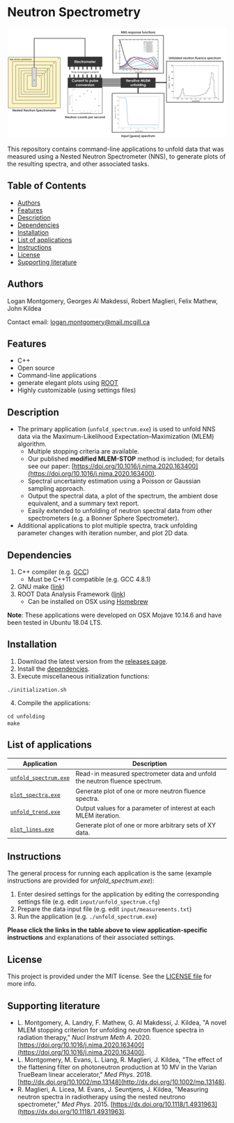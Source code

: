 # Neutron Spectrometry

![Logo](https://github.com/McGillMedPhys/Neutron-Spectrometry/blob/master/repository_logo_figure.png)

This repository contains command-line applications to unfold data that was measured using a Nested Neutron Spectrometer (NNS), to generate plots of the resulting spectra, and other associated tasks.
<!-- Further details and instructions for running each application available [here](unfolding/instructions/). -->

## Table of Contents

* [Authors](#authors)
* [Features](#features)
* [Description](#description)
* [Dependencies](#dependencies)
* [Installation](#installation)
* [List of applications](#list-of-applications)
* [Instructions](#instructions)
* [License](#license)
* [Supporting literature](#supporting-literature)

## Authors

Logan Montgomery, Georges Al Makdessi, Robert Maglieri, Felix Mathew, John Kildea

Contact email: logan.montgomery@mail.mcgill.ca

## Features

* C++
* Open source
* Command-line applications
* generate elegant plots using [ROOT](https://root.cern.ch)
* Highly customizable (using settings files)

## Description

* The primary application (`unfold_spectrum.exe`) is used to unfold NNS data via the Maximum-Likelihood Expectation&ndash;Maximization (MLEM) algorithm.
    * Multiple stopping criteria are available.
    * Our published **modified MLEM-STOP** method is included; for details see our paper: [https://doi.org/10.1016/j.nima.2020.163400](https://doi.org/10.1016/j.nima.2020.163400).
    * Spectral uncertainty estimation using a Poisson or Gaussian sampling approach.
    * Output the spectral data, a plot of the spectrum, the ambient dose equivalent, and a summary text report.
    * Easily extended to unfolding of neutron spectral data from other spectrometers (e.g. a Bonner Sphere Spectrometer).
* Additional applications to plot multiple spectra, track unfolding parameter changes with iteration number, and plot 2D data.

## Dependencies

1. C++ compiler (e.g. [GCC](https://gcc.gnu.org/))
    * Must be C++11 compatible (e.g. GCC 4.8.1)
2. GNU make ([link](https://www.gnu.org/software/make/))
3. ROOT Data Analysis Framework ([link](https://root.cern.ch/))
    * Can be installed on OSX using [Homebrew](https://brew.sh/)

**Note**: These applications were developed on OSX Mojave 10.14.6 and have been tested in Ubuntu 18.04 LTS.

## Installation

1. Download the latest version from the [releases page](https://github.com/McGillMedPhys/Neutron-Spectrometry/releases).
2. Install the [dependencies](#dependencies).
3. Execute miscellaneous initialization functions:
```
./initialization.sh
``` 
4. Compile the applications:
```
cd unfolding
make
```

## List of applications

| Application | Description |
| ----------- | ----------- |
| [`unfold_spectrum.exe`](unfolding/instructions/instructions_unfold_spectrum.md) | Read-in measured spectrometer data and unfold the neutron fluence spectrum. |
| [`plot_spectra.exe`](unfolding/instructions/instructions_plot_spectra.md) | Generate plot of one or more neutron fluence spectra. |
| [`unfold_trend.exe`](unfolding/instructions/instructions_unfold_trend.md) | Output values for a parameter of interest at each MLEM iteration. |
| [`plot_lines.exe`](unfolding/instructions/instructions_plot_lines.md) | Generate plot of one or more arbitrary sets of XY data. |

## Instructions

The general process for running each application is the same (example instructions are provided for *unfold_spectrum.exe*):

<!-- 1. Compile the applications: `make` -->
1. Enter desired settings for the application by editing the corresponding settings file (e.g. edit `input/unfold_spectrum.cfg`)
2. Prepare the data input file (e.g. edit `input/measurements.txt`)
3. Run the application (e.g. `./unfold_spectrum.exe`)

**Please click the links in the table above to view application-specific instructions** and explanations of their associated settings.

## License

This project is provided under the MIT license. See the [LICENSE file](LICENSE) for more info.

## Supporting literature

* L. Montgomery, A. Landry, F. Mathew, G. Al Makdessi, J. Kildea, "A novel MLEM stopping criterion for unfolding neutron fluence spectra in radiation therapy," *Nucl Instrum Meth A*. 2020. [https://doi.org/10.1016/j.nima.2020.163400](https://doi.org/10.1016/j.nima.2020.163400).
* L. Montgomery, M. Evans, L. Liang, R. Maglieri, J. Kildea, "The effect of the flattening filter on photoneutron production at 10 MV in the Varian TrueBeam linear accelerator," *Med Phys*. 2018. [http://dx.doi.org/10.1002/mp.13148](http://dx.doi.org/10.1002/mp.13148).
* R. Maglieri, A. Licea, M. Evans, J. Seuntjens, J. Kildea, "Measuring neutron spectra in radiotherapy using the nested neutrono spectrometer," *Med Phys*. 2015. [https://dx.doi.org/10.1118/1.4931963](https://dx.doi.org/10.1118/1.4931963).
